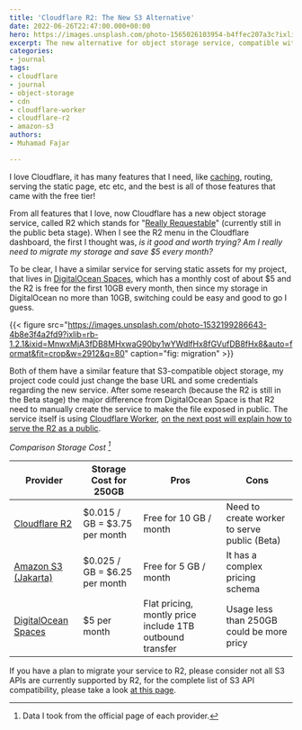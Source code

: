 ```yaml
---
title: 'Cloudflare R2: The New S3 Alternative'
date: 2022-06-26T22:47:00.000+00:00
hero: https://images.unsplash.com/photo-1565026103954-b4ffec207a3c?ixlib=rb-1.2.1&ixid=MnwxMjA3fDB8MHxwaG90by1wYWdlfHx8fGVufDB8fHx8&auto=format&fit=crop&w=2940&q=80
excerpt: The new alternative for object storage service, compatible with Amazon S3
categories:
- journal
tags:
- cloudflare
- journal
- object-storage
- cdn
- cloudflare-worker
- cloudflare-r2
- amazon-s3
authors:
- Muhamad Fajar

---
```

I love Cloudflare, it has many features that I need, like [caching](https://www.muhfajar.blog/post/2019/10/clearing-cache-using-git-hook/ "Purge Cache with Git Hooks"), routing, serving the static page, etc etc, and the best is all of those features that came with the free tier!

From all features that I love, now Cloudflare has a new object storage service, called R2 which stands for "[Really Requestable](https://blog.cloudflare.com/introducing-r2-object-storage/ "Announcing Cloudflare R2")" (currently still in the public beta stage). When I see the R2 menu in the Cloudflare dashboard, the first I thought was, _is it good and worth trying? Am I really need to migrate my storage and save $5 every month?_

To be clear, I have a similar service for serving static assets for my project, that lives in [DigitalOcean Spaces](https://www.digitalocean.com/products/spaces "DigitalOcean Spaces"), which has a monthly cost of about $5 and the R2 is free for the first 10GB every month, then since my storage in DigitalOcean no more than 10GB, switching could be easy and good to go I guess.

{{< figure src="https://images.unsplash.com/photo-1532199286643-4b8e3f4a2fd9?ixlib=rb-1.2.1&ixid=MnwxMjA3fDB8MHxwaG90by1wYWdlfHx8fGVufDB8fHx8&auto=format&fit=crop&w=2912&q=80" caption="fig: migration" >}}

Both of them have a similar feature that S3-compatible object storage, my project code could just change the base URL and some credentials regarding the new service. After some research (because the R2 is still in the Beta stage) the major difference from DigitalOcean Space is that R2 need to manually create the service to make the file exposed in public. The service itself is using [Cloudflare Worker](https://developers.cloudflare.com/r2/get-started/#5-access-your-r2-bucket-from-your-worker "Cloudflare Worker"), [on the next post will explain how to serve the R2 as a public](https://www.muhfajar.blog/post/2022/06/binding-r2-bucket-to-a-cloudflare-worker-to-serve-object-as-a-public/ "Binding R2 Bucket to a Cloudflare Worker to Serve Object as a Public").

 <cite>Comparison Storage Cost [^1]</cite>

 [^1]: Data I took from the official page of each provider.

| Provider | Storage Cost for 250GB | Pros | Cons |
| --- | --- | --- | --- |
| [Cloudflare R2](https://www.cloudflare.com/products/r2/ "Cloudflare R2") | $0.015 / GB = $3.75 per month | Free for 10 GB / month | Need to create worker to serve public (Beta) |
| [Amazon S3 (Jakarta)](https://aws.amazon.com/s3/pricing/ "Amazon S3") | $0.025 / GB = $6.25 per month | Free for 5 GB / month | It has a complex pricing schema |
| [DigitalOcean Spaces](https://www.digitalocean.com/products/spaces "DigitalOcean Spaces") | $5 per month | Flat pricing, montly price include 1TB outbound transfer | Usage less than 250GB could be more pricy |

If you have a plan to migrate your service to R2, please consider not all S3 APIs are currently supported by R2, for the complete list of S3 API compatibility, please take a look [at this page](https://developers.cloudflare.com/r2/platform/s3-compatibility/api/ "S3 API compatibility").